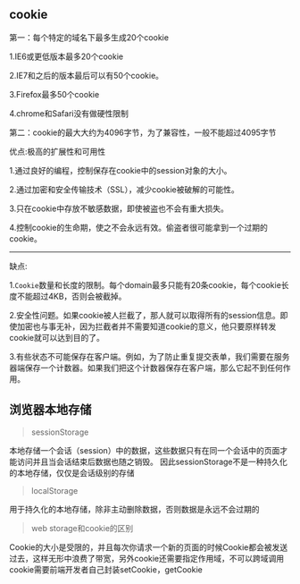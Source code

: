 ## cookie

第一：每个特定的域名下最多生成20个cookie

1.IE6或更低版本最多20个cookie

2.IE7和之后的版本最后可以有50个cookie。

3.Firefox最多50个cookie

4.chrome和Safari没有做硬性限制

第二：cookie的最大大约为4096字节，为了兼容性，一般不能超过4095字节

优点:极高的扩展性和可用性

1.通过良好的编程，控制保存在cookie中的session对象的大小。

2.通过加密和安全传输技术（SSL），减少cookie被破解的可能性。

3.只在cookie中存放不敏感数据，即使被盗也不会有重大损失。

4.控制cookie的生命期，使之不会永远有效。偷盗者很可能拿到一个过期的cookie。

---

缺点:

1.`Cookie`数量和长度的限制。每个domain最多只能有20条cookie，每个cookie长度不能超过4KB，否则会被截掉。

2.安全性问题。如果cookie被人拦截了，那人就可以取得所有的session信息。即使加密也与事无补，因为拦截者并不需要知道cookie的意义，他只要原样转发cookie就可以达到目的了。

3.有些状态不可能保存在客户端。例如，为了防止重复提交表单，我们需要在服务器端保存一个计数器。如果我们把这个计数器保存在客户端，那么它起不到任何作用。


## 浏览器本地存储

> sessionStorage

本地存储一个会话（session）中的数据，这些数据只有在同一个会话中的页面才能访问并且当会话结束后数据也随之销毁。
因此sessionStorage不是一种持久化的本地存储，仅仅是会话级别的存储

> localStorage

用于持久化的本地存储，除非主动删除数据，否则数据是永远不会过期的

> web storage和cookie的区别

Cookie的大小是受限的，并且每次你请求一个新的页面的时候Cookie都会被发送过去，这样无形中浪费了带宽，另外cookie还需要指定作用域，不可以跨域调用
cookie需要前端开发者自己封装setCookie，getCookie